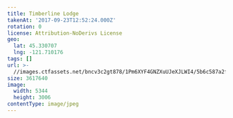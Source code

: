 ```yaml
---
title: Timberline Lodge
takenAt: '2017-09-23T12:52:24.000Z'
rotation: 0
license: Attribution-NoDerivs License
geo:
  lat: 45.330707
  lng: -121.710176
tags: []
url: >-
  //images.ctfassets.net/bncv3c2gt878/1Pm6XYF4GNZXuUJeXJLWI4/5b6c587a2f29db96ff2b7d813a5beb75/timberline-lodge_36582275694_o
size: 3617640
image:
  width: 5344
  height: 3006
contentType: image/jpeg
---
```


